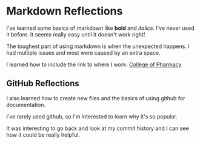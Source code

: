 # Markdown Reflections

I've learned some basics of markdown like **bold** and *italics*. I've never used it before. It seems really easy until it doesn't work right! 

The toughest part of using markdown is when the unexpected happens. I had multiple issues and most were caused by an extra space. 

I learned how to include the link to where I work: [College of Pharmacy](https://pharmacy.uky.edu)

## GitHub Reflections

I also learned how to create new files and the basics of using github for documentation.

I've rarely used github, so I'm interested to learn why it's so popular.

It was interesting to go back and look at my commit history and I can see how it could be really helpful.
